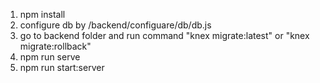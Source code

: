 1. npm install
2. configure db by /backend/configuare/db/db.js
3. go to backend folder and run command "knex migrate:latest" or "knex migrate:rollback"
4. npm run serve
5. npm run start:server	 

